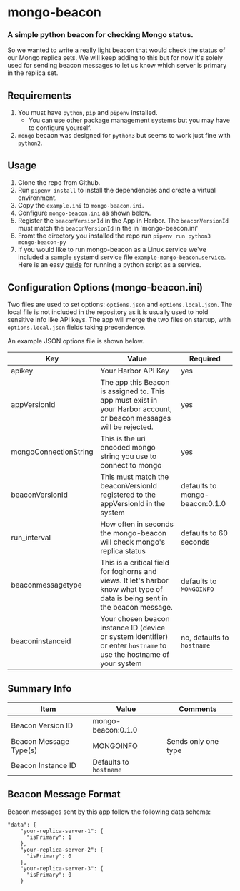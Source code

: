 # mongo-beacon
### A simple python beacon for checking Mongo status.

So we wanted to write a really light beacon that would check the status of our Mongo replica sets.  We will keep adding to this but for now it's solely used for sending beacon messages to let us know which server is primary in the replica set.


## Requirements

1. You must have ```python```, ```pip``` and ```pipenv``` installed.
    * You can use other package management systems but you may have to configure yourself.
2. ``mongo`` becaon was designed for `python3` but seems to work just fine with `python2`.


## Usage

1. Clone the repo from Github.
2. Run `pipenv install` to install the dependencies and create a virtual environment.
3. Copy the `example.ini` to `mongo-beacon.ini`.
4. Configure `mongo-beacon.ini` as shown below.
4. Register the `beaconVersionId` in the App in Harbor. The `beaconVersionId` must match the `beaconVersionId` in the in 'mongo-beacon.ini'
5. Fromt the directory you installed the repo run `pipenv run python3 mongo-beacon-py`
6. If you would like to run mongo-beacon as a Linux service we've included a sample systemd service file `example-mongo-beacon.service`.  Here is an easy [guide](https://www.raspberrypi-spy.co.uk/2015/10/how-to-autorun-a-python-script-on-boot-using-systemd/) for running a python script as a service.


## Configuration Options (mongo-beacon.ini)

Two files are used to set options: `options.json` and `options.local.json`. The local file is not included in the repository
as it is usually used to hold sensitive info like API keys. The app will merge the two files on startup, with `options.local.json`
fields taking precendence.

An example JSON options file is shown below.


|     Key     |      Value     |  Required |
|-------------|----------------|-----------|
| apikey | Your Harbor API Key |    yes    |
| appVersionId | The app this Beacon is assigned to. This app must exist in your Harbor account, or beacon messages will be rejected. | yes |
| mongoConnectionString| This is the uri encoded mongo string you use to connect to mongo | yes|
| beaconVersionId | This must match the beaconVersionId registered to the appVersionId in the system | defaults to mongo-beacon:0.1.0 |
| run_interval | How often in seconds the mongo-beacon will check mongo's replica status | defaults to 60 seconds|
| beaconmessagetype| This is a critical field for foghorns and views.  It let's harbor know what type of data is being sent in the beacon message. | defaults to `MONGOINFO`|
| beaconinstanceid | Your chosen beacon instance ID (device or system identifier) or enter `hostname` to use the hostname of your system| no, defaults to `hostname`|


## Summary Info

| Item | Value | Comments |
|------|-------|----------|
| Beacon Version ID |  mongo-beacon:0.1.0 |   |
| Beacon Message Type(s) | MONGOINFO | Sends only one type |
| Beacon Instance ID | Defaults to `hostname`|

## Beacon Message Format

Beacon messages sent by this app follow the following data schema:

```
"data": {
    "your-replica-server-1": {
      "isPrimary": 1
    },
    "your-replica-server-2": {
      "isPrimary": 0
    },
    "your-replica-server-3": {
      "isPrimary": 0
    }
